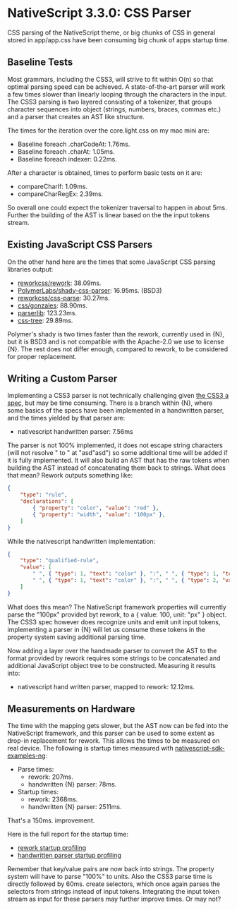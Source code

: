 # NativeScript 3.3.0: CSS Parser

CSS parsing of the NativeScript theme, or big chunks of CSS in general stored in app/app.css have been consuming big chunk of apps startup time.

## Baseline Tests
Most grammars, including the CSS3, will strive to fit within O(n) so that optimal parsing speed can be achieved. A state-of-the-art parser will work a few times slower than linearly looping through the characters in the input. The CSS3 parsing is two layered consisting of a tokenizer, that groups character sequences into object (strings, numbers, braces, commas etc.) and a parser that creates an AST like structure.

The times for the iteration over the core.light.css on my mac mini are:
 - Baseline foreach .charCodeAt: 1.76ms.
 - Baseline foreach .charAt: 1.05ms.
 - Baseline foreach indexer: 0.22ms.

After a character is obtained, times to perform basic tests on it are:
 - compareCharIf: 1.09ms.
 - compareCharRegEx: 2.39ms.

So overall one could expect the tokenizer traversal to happen in about 5ms. Further the building of the AST is linear based on the the input tokens stream.

## Existing JavaScript CSS Parsers
On the other hand here are the times that some JavaScript CSS parsing libraries output:
 - [reworkcss/rework](https://github.com/reworkcss/rework): 38.09ms.
 - [PolymerLabs/shady-css-parser](https://github.com/PolymerLabs/shady-css-parser): 16.95ms. (BSD3)
 - [reworkcss/css-parse](https://github.com/reworkcss/css-parse): 30.27ms.
 - [css/gonzales](https://github.com/css/gonzales): 88.90ms.
 - [parserlib](https://github.com/CSSLint/parser-lib): 123.23ms.
 - [css-tree](https://github.com/csstree/csstree): 29.89ms.

Polymer's shady is two times faster than the rework, currently used in {N}, but it is BSD3 and is not compatible with the Apache-2.0 we use to license {N}. The rest does not differ enough, compared to rework, to be considered for proper replacement.

## Writing a Custom Parser
Implementing a CSS3 parser is not technically challenging given [the CSS3 a spec](https://www.w3.org/TR/css-syntax-3/), but may be time consuming. There is a branch within {N}, where some basics of the specs have been implemented in a handwritten parser, and the times yielded by that parser are:
 - nativescript handwritten parser: 7.56ms

The parser is not 100% implemented, it does not escape string characters (will not resolve \" to " at "asd\"asd") so some additional time will be added if it is fully implemented. It will also build an AST that has the raw tokens when building the AST instead of concatenating them back to strings. What does that mean? Rework outputs something like:
``` JSON
{
    "type": "rule",
    "declarations": [
        { "property": "color", "value": "red" },
        { "property": "width", "value": "100px" },
    ]
}
```
While the nativescript handwritten implementation:
``` JSON
{
    "type": "qualified-rule",
    "value": [
        " ", { "type": 1, "text": "color" }, ":", " ", { "type": 1, "text": "red" }, ";",
        " ", { "type": 1, "text": "color" }, ":", " ", { "type": 2, "value": "100", "unit": "px" }
    ]
}
```
What does this mean? The NativeScript framework properties will currently parse the "100px" provided byt rework, to a { value: 100, unit: "px" } object. The CSS3 spec however does recognize units and emit unit input tokens, implementing a parser in {N} will let us consume these tokens in the property system saving additional parsing time.

Now adding a layer over the handmade parser to convert the AST to the format provided by rework requires some strings to be concatenated and additional JavaScript object tree to be constructed. Measuring it results into:
 - nativescript hand written parser, mapped to rework: 12.12ms.

## Measurements on Hardware
The time with the mapping gets slower, but the AST now can be fed into the NativeScript framework, and this parser can be used to some extent as drop-in replacement for rework. This allows the times to be measured on real device. The following is startup times measured with [nativescript-sdk-examples-ng](https://github.com/NativeScript/nativescript-sdk-examples-ng):
 - Parse times:
    - rework: 207ms.
    - handwritten {N} parser: 78ms.
 - Startup times:
    - rework: 2368ms.
    - handwritten {N} parser: 2511ms.

That's a 150ms. improvement.

Here is the full report for the startup time:
- [rework startup profiling](./reports/android-sdk-ng-nexus5-rework.html)
- [handwritten parser startup profiling](./reports/android-sdk-ng-nexus5-n.html)

Remember that key/value pairs are now back into strings. The property system will have to parse "100%" to units. Also the CSS3 parse time is directly followed by 60ms. create selectors, which once again parses the selectors from strings instead of input tokens. Integrating the input token stream as input for these parsers may further improve times. Or may not?